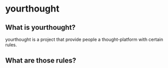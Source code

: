 # yourthought

## What is yourthought?

yourthought is a project that provide people a thought-platform with certain rules.

## What are those rules?


